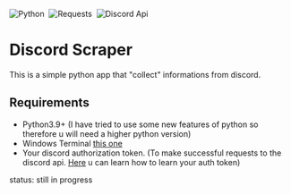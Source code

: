 ![Python](https://img.shields.io/badge/Python-3.10-blue)&nbsp;
![Requests](https://img.shields.io/badge/Requests-%202.27-red)&nbsp;
![Discord Api](https://img.shields.io/badge/Discord%20api-v9-blueviolet)&nbsp;

# Discord Scraper 

This is a simple python app that "collect" informations from discord.  


## Requirements

- Python3.9+ (I have tried to use some new features of python so therefore u will need a higher python version) 
- Windows Terminal [this one](https://www.microsoft.com/en-us/p/windows-terminal/9n0dx20hk701#activetab=pivot:overviewtab)
- Your discord authorization token. (To make successful requests to the discord api. [Here]() u can learn how to learn your auth token)


status: still in progress
